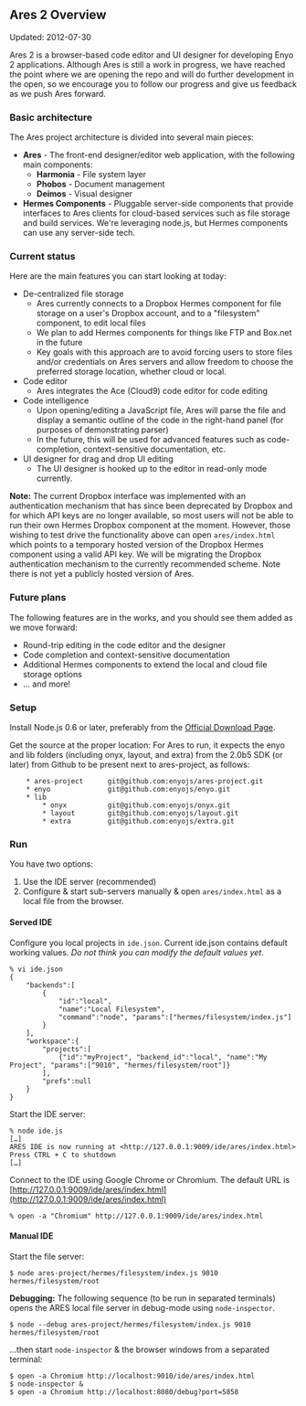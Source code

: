 ## Ares 2 Overview

Updated: 2012-07-30

Ares 2 is a browser-based code editor and UI designer for developing Enyo 2 applications.  Although Ares is still a work in progress, we have reached the point where we are opening the repo and will do further development in the open, so we encourage you to follow our progress and give us feedback as we push Ares forward.

### Basic architecture

The Ares project architecture is divided into several main pieces:

* **Ares** - The front-end designer/editor web application, with the following main components:
	* **Harmonia** - File system layer
	* **Phobos** - Document management
	* **Deimos** - Visual designer
* **Hermes Components** - Pluggable server-side components that provide interfaces to Ares clients for cloud-based services such as file storage and build services.  We're leveraging node.js, but Hermes components can use any server-side tech.

### Current status

Here are the main features you can start looking at today:

* De-centralized file storage
	* Ares currently connects to a Dropbox Hermes component for file storage on a user's Dropbox account, and to a "filesystem" component, to edit local files
	* We plan to add Hermes components for things like FTP and Box.net in the future
	* Key goals with this approach are to avoid forcing users to store files and/or credentials on Ares servers and allow freedom to choose the preferred storage location, whether cloud or local.
* Code editor
	* Ares integrates the Ace (Cloud9) code editor for code editing
* Code intelligence
	* Upon opening/editing a JavaScript file, Ares will parse the file and display a semantic outline of the code in the right-hand panel (for purposes of demonstrating parser)
	* In the future, this will be used for advanced features such as code-completion, context-sensitive documentation, etc.
* UI designer for drag and drop UI editing
	* The UI designer is hooked up to the editor in read-only mode currently. 
	
**Note:**  The current Dropbox interface was implemented with an authentication mechanism that has since been deprecated by Dropbox and for which API keys are no longer available, so most users will not be able to run their own Hermes Dropbox component at the moment.  However, those wishing to test drive the functionality above can open `ares/index.html` which points to a temporary hosted version of the Dropbox Hermes component using a valid API key.  We will be migrating the Dropbox authentication mechanism to the currently recommended scheme.  Note there is not yet a publicly hosted version of Ares.
	
### Future plans

The following features are in the works, and you should see them added as we move forward:

* Round-trip editing in the code editor and the designer
* Code completion and context-sensitive documentation
* Additional Hermes components to extend the local and cloud file storage options
* … and more!

### Setup

Install Node.js 0.6 or later, preferably from the [Official Download Page](http://nodejs.org/#download).

Get the source at the proper location: For Ares to run, it expects the enyo and lib folders (including onyx, layout, and extra) from the 2.0b5 SDK (or later) from Github to be present next to ares-project, as follows:

		* ares-project		git@github.com:enyojs/ares-project.git
		* enyo				git@github.com:enyojs/enyo.git
		* lib
			* onyx			git@github.com:enyojs/onyx.git
			* layout		git@github.com:enyojs/layout.git
			* extra			git@github.com:enyojs/extra.git

### Run

You have two options:

1. Use the IDE server (recommended)
1. Configure & start sub-servers manually & open `ares/index.html` as a local file from the browser.

#### Served IDE

Configure you local projects in `ide.json`. Current ide.json contains default working values. _Do not think you can modify the default values yet_.

	% vi ide.json
	{
		"backends":[
			{
				"id":"local",
				"name":"Local Filesystem",
				"command":"node", "params":["hermes/filesystem/index.js"]
			}
		],
		"workspace":{
			"projects":[
				{"id":"myProject", "backend_id":"local", "name":"My Project", "params":["9010", "hermes/filesystem/root"]}
			],
			"prefs":null
		}
	}

Start the IDE server:

	% node ide.js
	[…]
	ARES IDE is now running at <http://127.0.0.1:9009/ide/ares/index.html> Press CTRL + C to shutdown
	[…]

Connect to the IDE using Google Chrome or Chromium.  The default URL is [http://127.0.0.1:9009/ide/ares/index.html](http://127.0.0.1:9009/ide/ares/index.html)

	% open -a "Chromium" http://127.0.0.1:9009/ide/ares/index.html

#### Manual IDE

Start the file server:

	$ node ares-project/hermes/filesystem/index.js 9010 hermes/filesystem/root
	
**Debugging:** The following sequence (to be run in separated terminals) opens the ARES local file server in debug-mode using `node-inspector`.

	$ node --debug ares-project/hermes/filesystem/index.js 9010 hermes/filesystem/root
		
...then start `node-inspector` & the browser windows from a separated terminal:

	$ open -a Chromium http://localhost:9010/ide/ares/index.html
	$ node-inspector &
	$ open -a Chromium http://localhost:8080/debug?port=5858
